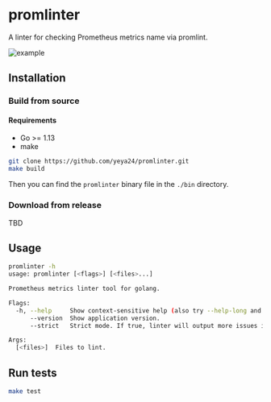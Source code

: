 # promlinter

A linter for checking Prometheus metrics name via promlint.

![example](assets/example.png)

## Installation

### Build from source

#### Requirements

- Go >= 1.13
- make

``` bash
git clone https://github.com/yeya24/promlinter.git
make build
```

Then you can find the `promlinter` binary file in the `./bin` directory.

### Download from release

TBD

## Usage

``` bash
promlinter -h
usage: promlinter [<flags>] [<files>...]

Prometheus metrics linter tool for golang.

Flags:
  -h, --help     Show context-sensitive help (also try --help-long and --help-man).
      --version  Show application version.
      --strict   Strict mode. If true, linter will output more issues including parsing failures.

Args:
  [<files>]  Files to lint.

```

## Run tests

``` bash
make test
```
